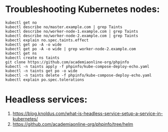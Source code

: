 # Troubleshooting Kubernetes nodes:
```
kubectl get no
kubectl describe no/master.example.com | grep Taints
kubectl describe no/worker-node-1.example.com | grep Taints
kubectl describe no/worker-node-2.example.com | grep Taints
kubectl explain no.spec.taints.effect
kubectl get po -A -o wide
kubectl get po -A -o wide | grep worker-node-2.example.com
kubectl get ns
kubectl create ns taints
git clone https://github.com/academiaonline-org/phpinfo
kubectl -n taints apply -f phpinfo/kube-compose-deploy-echo.yaml
kubectl -n taints get po -o wide
kubectl -n taints delete -f phpinfo/kube-compose-deploy-echo.yaml
kubectl explain po.spec.tolerations
```
# Headless services:
1. https://blog.knoldus.com/what-is-headless-service-setup-a-service-in-kubernetes/
2. https://github.com/academiaonline-org/phpinfo/tree/helm
